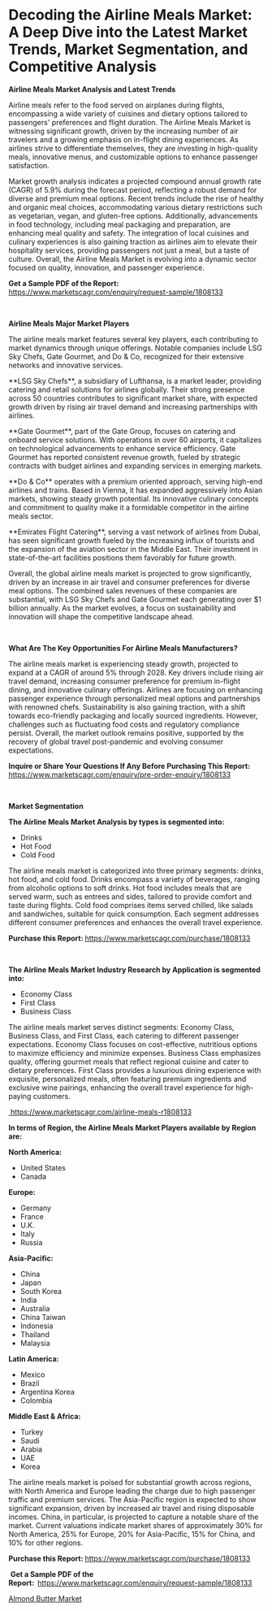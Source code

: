 <p><h1>Decoding the Airline Meals Market: A Deep Dive into the Latest Market Trends, Market Segmentation, and Competitive Analysis</h1></p><p><strong>Airline Meals Market Analysis and Latest Trends</strong></p>
<p><p>Airline meals refer to the food served on airplanes during flights, encompassing a wide variety of cuisines and dietary options tailored to passengers' preferences and flight duration. The Airline Meals Market is witnessing significant growth, driven by the increasing number of air travelers and a growing emphasis on in-flight dining experiences. As airlines strive to differentiate themselves, they are investing in high-quality meals, innovative menus, and customizable options to enhance passenger satisfaction.</p><p>Market growth analysis indicates a projected compound annual growth rate (CAGR) of 5.9% during the forecast period, reflecting a robust demand for diverse and premium meal options. Recent trends include the rise of healthy and organic meal choices, accommodating various dietary restrictions such as vegetarian, vegan, and gluten-free options. Additionally, advancements in food technology, including meal packaging and preparation, are enhancing meal quality and safety. The integration of local cuisines and culinary experiences is also gaining traction as airlines aim to elevate their hospitality services, providing passengers not just a meal, but a taste of culture. Overall, the Airline Meals Market is evolving into a dynamic sector focused on quality, innovation, and passenger experience.</p></p>
<p><strong>Get a Sample PDF of the Report:&nbsp;</strong> <a href="https://www.marketscagr.com/enquiry/request-sample/1808133?utm_campaign=1879&utm_medium=2&utm_source=Github&utm_content=ia&utm_term=14022025&utm_id=airline-meals">https://www.marketscagr.com/enquiry/request-sample/1808133</a></p>
<p>&nbsp;</p>
<p><strong>Airline Meals Major Market Players</strong></p>
<p><p>The airline meals market features several key players, each contributing to market dynamics through unique offerings. Notable companies include LSG Sky Chefs, Gate Gourmet, and Do & Co, recognized for their extensive networks and innovative services. </p><p>**LSG Sky Chefs**, a subsidiary of Lufthansa, is a market leader, providing catering and retail solutions for airlines globally. Their strong presence across 50 countries contributes to significant market share, with expected growth driven by rising air travel demand and increasing partnerships with airlines.</p><p>**Gate Gourmet**, part of the Gate Group, focuses on catering and onboard service solutions. With operations in over 60 airports, it capitalizes on technological advancements to enhance service efficiency. Gate Gourmet has reported consistent revenue growth, fueled by strategic contracts with budget airlines and expanding services in emerging markets.</p><p>**Do & Co** operates with a premium oriented approach, serving high-end airlines and trains. Based in Vienna, it has expanded aggressively into Asian markets, showing steady growth potential. Its innovative culinary concepts and commitment to quality make it a formidable competitor in the airline meals sector.</p><p>**Emirates Flight Catering**, serving a vast network of airlines from Dubai, has seen significant growth fueled by the increasing influx of tourists and the expansion of the aviation sector in the Middle East. Their investment in state-of-the-art facilities positions them favorably for future growth.</p><p>Overall, the global airline meals market is projected to grow significantly, driven by an increase in air travel and consumer preferences for diverse meal options. The combined sales revenues of these companies are substantial, with LSG Sky Chefs and Gate Gourmet each generating over $1 billion annually. As the market evolves, a focus on sustainability and innovation will shape the competitive landscape ahead.</p></p>
<p>&nbsp;</p>
<p><strong>What Are The Key Opportunities For Airline Meals Manufacturers?</strong></p>
<p><p>The airline meals market is experiencing steady growth, projected to expand at a CAGR of around 5% through 2028. Key drivers include rising air travel demand, increasing consumer preference for premium in-flight dining, and innovative culinary offerings. Airlines are focusing on enhancing passenger experience through personalized meal options and partnerships with renowned chefs. Sustainability is also gaining traction, with a shift towards eco-friendly packaging and locally sourced ingredients. However, challenges such as fluctuating food costs and regulatory compliance persist. Overall, the market outlook remains positive, supported by the recovery of global travel post-pandemic and evolving consumer expectations.</p></p>
<p><strong>Inquire or Share Your Questions If Any Before Purchasing This Report:</strong> <a href="https://www.marketscagr.com/enquiry/pre-order-enquiry/1808133?utm_campaign=1879&utm_medium=2&utm_source=Github&utm_content=ia&utm_term=14022025&utm_id=airline-meals">https://www.marketscagr.com/enquiry/pre-order-enquiry/1808133</a></p>
<p>&nbsp;</p>
<p><strong>Market Segmentation</strong></p>
<p><strong>The Airline Meals Market Analysis by types is segmented into:</strong></p>
<p><ul><li>Drinks</li><li>Hot Food</li><li>Cold Food</li></ul></p>
<p><p>The airline meals market is categorized into three primary segments: drinks, hot food, and cold food. Drinks encompass a variety of beverages, ranging from alcoholic options to soft drinks. Hot food includes meals that are served warm, such as entrees and sides, tailored to provide comfort and taste during flights. Cold food comprises items served chilled, like salads and sandwiches, suitable for quick consumption. Each segment addresses different consumer preferences and enhances the overall travel experience.</p></p>
<p><strong>Purchase this Report:&nbsp;</strong><a href="https://www.marketscagr.com/purchase/1808133?utm_campaign=1879&utm_medium=2&utm_source=Github&utm_content=ia&utm_term=14022025&utm_id=airline-meals">https://www.marketscagr.com/purchase/1808133</a></p>
<p>&nbsp;</p>
<p><strong>The Airline Meals Market Industry Research by Application is segmented into:</strong></p>
<p><ul><li>Economy Class</li><li>First Class</li><li>Business Class</li></ul></p>
<p><p>The airline meals market serves distinct segments: Economy Class, Business Class, and First Class, each catering to different passenger expectations. Economy Class focuses on cost-effective, nutritious options to maximize efficiency and minimize expenses. Business Class emphasizes quality, offering gourmet meals that reflect regional cuisine and cater to dietary preferences. First Class provides a luxurious dining experience with exquisite, personalized meals, often featuring premium ingredients and exclusive wine pairings, enhancing the overall travel experience for high-paying customers.</p></p>
<p><a href="https://www.marketscagr.com/airline-meals-r1808133?utm_campaign=1879&utm_medium=2&utm_source=Github&utm_content=ia&utm_term=14022025&utm_id=airline-meals">&nbsp;https://www.marketscagr.com/airline-meals-r1808133</a></p>
<p><strong>In terms of Region, the Airline Meals Market Players available by Region are:</strong></p>
<p>
    <p> <strong> North America: </strong>
        <ul>
            <li>United States</li>
            <li>Canada</li>
        </ul>
        </p> 
    <p> <strong> Europe: </strong>
        <ul>
            <li>Germany</li>
            <li>France</li>
            <li>U.K.</li>
            <li>Italy</li>
            <li>Russia</li>
        </ul>
        </p> 
    <p> <strong> Asia-Pacific: </strong>
        <ul>
            <li>China</li>
            <li>Japan</li>
            <li>South Korea</li>
            <li>India</li>
            <li>Australia</li>
            <li>China Taiwan</li>
            <li>Indonesia</li>
            <li>Thailand</li>
            <li>Malaysia</li>
        </ul>
        </p> 
    <p> <strong> Latin America: </strong>
        <ul>
            <li>Mexico</li>
            <li>Brazil</li>
            <li>Argentina Korea</li>
            <li>Colombia</li>
        </ul>
        </p> 
    <p> <strong> Middle East & Africa: </strong>
        <ul>
            <li>Turkey</li>
            <li>Saudi</li>
            <li>Arabia</li>
            <li>UAE</li>
            <li>Korea</li>
        </ul>
    </p>
    </p>
<p><p>The airline meals market is poised for substantial growth across regions, with North America and Europe leading the charge due to high passenger traffic and premium services. The Asia-Pacific region is expected to show significant expansion, driven by increased air travel and rising disposable incomes. China, in particular, is projected to capture a notable share of the market. Current valuations indicate market shares of approximately 30% for North America, 25% for Europe, 20% for Asia-Pacific, 15% for China, and 10% for other regions.</p></p>
<p><strong>Purchase this Report: </strong><a href="https://www.marketscagr.com/purchase/1808133?utm_campaign=1879&utm_medium=2&utm_source=Github&utm_content=ia&utm_term=14022025&utm_id=airline-meals">https://www.marketscagr.com/purchase/1808133</a></p>
<p>&nbsp;<strong>Get a Sample PDF of the Report:&nbsp;&nbsp;</strong><a href="https://www.marketscagr.com/enquiry/request-sample/1808133?utm_campaign=1879&utm_medium=2&utm_source=Github&utm_content=ia&utm_term=14022025&utm_id=airline-meals">https://www.marketscagr.com/enquiry/request-sample/1808133</a></p>
<p><strong></strong></p>
<p><p><a href="https://github.com/rahu1506/Market-Research-Report-List-6/blob/main/almond-butter-market.md?utm_campaign=1879&utm_medium=2&utm_source=Github&utm_content=ia&utm_term=14022025&utm_id=airline-meals">Almond Butter Market</a></p></p>